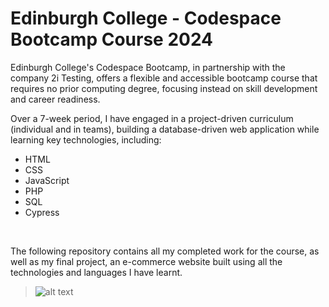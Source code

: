 # Edinburgh College - Codespace Bootcamp Course 2024

Edinburgh College's Codespace Bootcamp, in partnership with the company 2i Testing, offers a flexible and accessible bootcamp course that requires no prior computing degree, focusing instead on skill development and career readiness.

Over a 7-week period, I have engaged in a project-driven curriculum (individual and in teams), building a database-driven web application while learning key technologies, including:
* HTML
* CSS
* JavaScript
* PHP
* SQL
* Cypress
<br/>

The following repository contains all my completed work for the course, as well as my final project, an e-commerce website built using all the technologies and languages I have learnt. 

> ![alt text](https://github.com/sarahsbtn/readMeResources/blob/main/CSECbanner.png "CSEC Banner")
